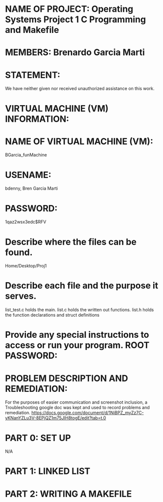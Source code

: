 NAME OF PROJECT: Operating Systems Project 1
C Programming and Makefile
================

MEMBERS: Brenardo Garcia Marti
========

STATEMENT:
==========
We have neither given nor received unauthorized assistance on this work.

VIRTUAL MACHINE (VM) INFORMATION:
=================================

NAME OF VIRTUAL MACHINE (VM):
==========
BGarcia_funMachine

USENAME:  
==========
bdenny, Bren Garcia Marti

PASSWORD: 
========== 
1qaz2wsx3edc$RFV

Describe where the files can be found.
==========
Home/Desktop/Proj1

Describe each file and the purpose it serves.
==========
list_test.c holds the main. list.c holds the written out functions. list.h holds the function declarations and struct definitions

Provide any special instructions to access or run your program.
ROOT PASSWORD:
==============

PROBLEM DESCRIPTION AND REMEDIATION:
====================================
For the purposes of easier communication and screenshot inclusion, a Troubleshooting google doc was kept and used to record problems and remediation.
https://docs.google.com/document/d/1NiBPZ_myZz7C-yKNanYZLu3V-8EPjQZ1m75JIH8togE/edit?tab=t.0

  PART 0: SET UP
  ==============
  N/A
  
  PART 1: LINKED LIST
  ===================
  
  PART 2: WRITING A MAKEFILE
  ===========================
  
